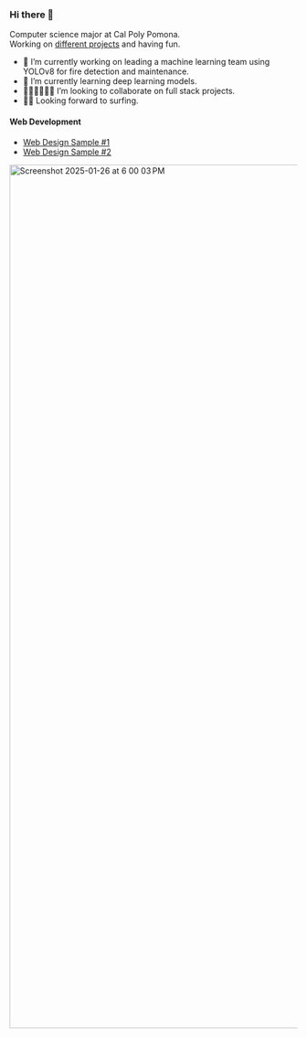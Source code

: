 ### Hi there 👋

Computer science major at Cal Poly Pomona.\
Working on [different projects](https://github.com/changerate?tab=repositories) and having fun.

- 🔭 I’m currently working on leading a machine learning team using YOLOv8 for fire detection and maintenance. 
- 🌱 I’m currently learning deep learning models. 
- 🏌🏼‍♂️🏌🏼‍♂️ I’m looking to collaborate on full stack projects. 
- 🏄‍♂️ Looking forward to surfing.

#### Web Development
- [Web Design Sample #1](https://scottrazorkaraoke.com/)
- [Web Design Sample #2](https://scottrazorkaraoke.com/)

<img width="1512" alt="Screenshot 2025-01-26 at 6 00 03 PM" src="https://github.com/user-attachments/assets/2eac0792-be1a-4f52-bb26-1152b6c42c5c" />

